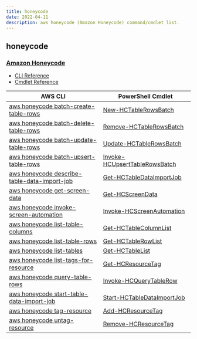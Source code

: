 ```yaml
---
title: honeycode
date: 2022-04-11
description: aws honeycode (Amazon Honeycode) command/cmdlet list.
---
```


## honeycode

### [Amazon Honeycode](https://www.honeycode.aws/)

* [CLI Reference](https://docs.aws.amazon.com/cli/latest/reference/honeycode/index.html)
* [Cmdlet Reference](https://docs.aws.amazon.com/powershell/latest/reference/items/Honeycode_cmdlets.html)

|AWS CLI|PowerShell Cmdlet|
|----|----|
|[aws honeycode batch-create-table-rows](https://docs.aws.amazon.com/cli/latest/reference/honeycode/batch-create-table-rows.html)|[New-HCTableRowsBatch](https://docs.aws.amazon.com/powershell/latest/reference/items/New-HCTableRowsBatch.html)|
|[aws honeycode batch-delete-table-rows](https://docs.aws.amazon.com/cli/latest/reference/honeycode/batch-delete-table-rows.html)|[Remove-HCTableRowsBatch](https://docs.aws.amazon.com/powershell/latest/reference/items/Remove-HCTableRowsBatch.html)|
|[aws honeycode batch-update-table-rows](https://docs.aws.amazon.com/cli/latest/reference/honeycode/batch-update-table-rows.html)|[Update-HCTableRowsBatch](https://docs.aws.amazon.com/powershell/latest/reference/items/Update-HCTableRowsBatch.html)|
|[aws honeycode batch-upsert-table-rows](https://docs.aws.amazon.com/cli/latest/reference/honeycode/batch-upsert-table-rows.html)|[Invoke-HCUpsertTableRowsBatch](https://docs.aws.amazon.com/powershell/latest/reference/items/Invoke-HCUpsertTableRowsBatch.html)|
|[aws honeycode describe-table-data-import-job](https://docs.aws.amazon.com/cli/latest/reference/honeycode/describe-table-data-import-job.html)|[Get-HCTableDataImportJob](https://docs.aws.amazon.com/powershell/latest/reference/items/Get-HCTableDataImportJob.html)|
|[aws honeycode get-screen-data](https://docs.aws.amazon.com/cli/latest/reference/honeycode/get-screen-data.html)|[Get-HCScreenData](https://docs.aws.amazon.com/powershell/latest/reference/items/Get-HCScreenData.html)|
|[aws honeycode invoke-screen-automation](https://docs.aws.amazon.com/cli/latest/reference/honeycode/invoke-screen-automation.html)|[Invoke-HCScreenAutomation](https://docs.aws.amazon.com/powershell/latest/reference/items/Invoke-HCScreenAutomation.html)|
|[aws honeycode list-table-columns](https://docs.aws.amazon.com/cli/latest/reference/honeycode/list-table-columns.html)|[Get-HCTableColumnList](https://docs.aws.amazon.com/powershell/latest/reference/items/Get-HCTableColumnList.html)|
|[aws honeycode list-table-rows](https://docs.aws.amazon.com/cli/latest/reference/honeycode/list-table-rows.html)|[Get-HCTableRowList](https://docs.aws.amazon.com/powershell/latest/reference/items/Get-HCTableRowList.html)|
|[aws honeycode list-tables](https://docs.aws.amazon.com/cli/latest/reference/honeycode/list-tables.html)|[Get-HCTableList](https://docs.aws.amazon.com/powershell/latest/reference/items/Get-HCTableList.html)|
|[aws honeycode list-tags-for-resource](https://docs.aws.amazon.com/cli/latest/reference/honeycode/list-tags-for-resource.html)|[Get-HCResourceTag](https://docs.aws.amazon.com/powershell/latest/reference/items/Get-HCResourceTag.html)|
|[aws honeycode query-table-rows](https://docs.aws.amazon.com/cli/latest/reference/honeycode/query-table-rows.html)|[Invoke-HCQueryTableRow](https://docs.aws.amazon.com/powershell/latest/reference/items/Invoke-HCQueryTableRow.html)|
|[aws honeycode start-table-data-import-job](https://docs.aws.amazon.com/cli/latest/reference/honeycode/start-table-data-import-job.html)|[Start-HCTableDataImportJob](https://docs.aws.amazon.com/powershell/latest/reference/items/Start-HCTableDataImportJob.html)|
|[aws honeycode tag-resource](https://docs.aws.amazon.com/cli/latest/reference/honeycode/tag-resource.html)|[Add-HCResourceTag](https://docs.aws.amazon.com/powershell/latest/reference/items/Add-HCResourceTag.html)|
|[aws honeycode untag-resource](https://docs.aws.amazon.com/cli/latest/reference/honeycode/untag-resource.html)|[Remove-HCResourceTag](https://docs.aws.amazon.com/powershell/latest/reference/items/Remove-HCResourceTag.html)|

